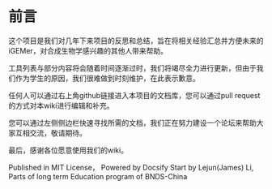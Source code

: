 # 前言

这个项目是我们对几年下来项目的反思和总结，旨在将相关经验汇总并方便未来的iGEMer，对合成生物学感兴趣的其他人带来帮助。

工具列表与部分内容将会随着时间逐渐过时，我们将竭尽全力进行更新，但由于我们作为学生的原因，我们很难做到时刻维护，在此表示歉意。

任何人可以通过右上角github链接进入本项目的文档库，您可以通过pull request的方式对本wiki进行编辑和补充。

您可以通过左侧侧边栏快速寻找所需的文档，我们正在努力建设一个论坛来帮助大家互相交流，敬请期待。

最后，感谢各位愿意使用我们的wiki。

Published in MIT License， Powered by Docsify
Start by Lejun(James) Li, Parts of long term Education program of BNDS-China